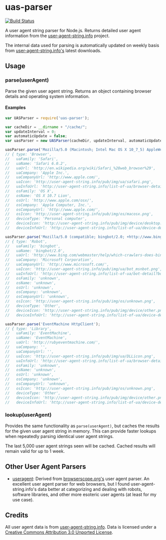 # uas-parser

[![Build Status](https://travis-ci.org/GUI/uas-parser.png)](https://travis-ci.org/GUI/uas-parser)

A user agent string parser for Node.js. Returns detailed user agent information from the [user-agent-string.info](http://user-agent-string.info) project.

The internal data used for parsing is automatically updated on weekly basis from [user-agent-string.info's](http://user-agent-string.info) latest downloads.

## Usage

### parse(userAgent)

Parse the given user agent string. Returns an object containing browser details and operating system information.

#### Examples

```js
var UASParser = require('uas-parser');

var cacheDir = __dirname + "/cache/";
var updateInterval = 0;
var automaticUpdate = false;
var uasParser = new UASParser(cacheDir, updateInterval, automaticUpdate);

uasParser.parse('Mozilla/5.0 (Macintosh; Intel Mac OS X 10_7_5) AppleWebKit/536.26.17 (KHTML, like Gecko) Version/6.0.2 Safari/536.26.17');
// { type: 'Browser',
//   uaFamily: 'Safari',
//   uaName: 'Safari 6.0.2',
//   uaUrl: 'http://en.wikipedia.org/wiki/Safari_%28web_browser%29',
//   uaCompany: 'Apple Inc.',
//   uaCompanyUrl: 'http://www.apple.com/',
//   uaIcon: 'http://user-agent-string.info/pub/img/ua/safari.png',
//   uaInfoUrl: 'http://user-agent-string.info/list-of-ua/browser-detail?browser=Safari',
//   osFamily: 'OS X',
//   osName: 'OS X 10.7 Lion',
//   osUrl: 'http://www.apple.com/osx/',
//   osCompany: 'Apple Computer, Inc.',
//   osCompanyUrl: 'http://www.apple.com/',
//   osIcon: 'http://user-agent-string.info/pub/img/os/macosx.png',
//   deviceType: 'Personal computer',
//   deviceIcon: 'http://user-agent-string.info/pub/img/device/desktop.png',
//   deviceInfoUrl: 'http://user-agent-string.info/list-of-ua/device-detail?device=Personal computer' }

uasParser.parse('Mozilla/5.0 (compatible; bingbot/2.0; +http://www.bing.com/bingbot.htm)');
// { type: 'Robot',
//   uaFamily: 'bingbot',
//   uaName: 'bingbot/2.0',
//   uaUrl: 'http://www.bing.com/webmaster/help/which-crawlers-does-bing-use-8c184ec0',
//   uaCompany: 'Microsoft Corporation',
//   uaCompanyUrl: 'http://www.microsoft.com/',
//   uaIcon: 'http://user-agent-string.info/pub/img/ua/bot_msnbot.png',
//   uaInfoUrl: 'http://user-agent-string.info/list-of-ua/bot-detail?bot=bingbot',
//   osFamily: 'unknown',
//   osName: 'unknown',
//   osUrl: 'unknown',
//   osCompany: 'unknown',
//   osCompanyUrl: 'unknown',
//   osIcon: 'http://user-agent-string.info/pub/img/os/unknown.png',
//   deviceType: 'Other',
//   deviceIcon: 'http://user-agent-string.info/pub/img/device/other.png',
//   deviceInfoUrl: 'http://user-agent-string.info/list-of-ua/device-detail?device=Other' }

uasParser.parse('EventMachine HttpClient');
// { type: 'Library',
//   uaFamily: 'EventMachine',
//   uaName: 'EventMachine',
//   uaUrl: 'http://rubyeventmachine.com/',
//   uaCompany: '',
//   uaCompanyUrl: '',
//   uaIcon: 'http://user-agent-string.info/pub/img/ua/DLLicon.png',
//   uaInfoUrl: 'http://user-agent-string.info/list-of-ua/browser-detail?browser=EventMachine',
//   osFamily: 'unknown',
//   osName: 'unknown',
//   osUrl: 'unknown',
//   osCompany: 'unknown',
//   osCompanyUrl: 'unknown',
//   osIcon: 'http://user-agent-string.info/pub/img/os/unknown.png',
//   deviceType: 'Other',
//   deviceIcon: 'http://user-agent-string.info/pub/img/device/other.png',
//   deviceInfoUrl: 'http://user-agent-string.info/list-of-ua/device-detail?device=Other' }
```

### lookup(userAgent)

Provides the same functionality as `parse(userAgent)`, but caches the results for the given user agent string in memory. This can provide faster lookups when repeatedly parsing identical user agent strings.

The last 5,000 user agent strings seen will be cached. Cached results will remain valid for up to 1 week.

## Other User Agent Parsers

- [useragent](https://npmjs.org/package/useragent): Derived from [browserscope.org's](http://www.browserscope.org/) user agent parser. An excellent user agent parser for web browsers, but I found user-agent-string.info's data better at categorizing and dealing with robots, software libraries, and other more esoteric user agents (at least for my use case).

## Credits

All user agent data is from [user-agent-string.info](http://user-agent-string.info). Data is licensed under a [Creative Commons Attribution 3.0 Unported License](http://creativecommons.org/licenses/by/3.0/deed.en_US).
